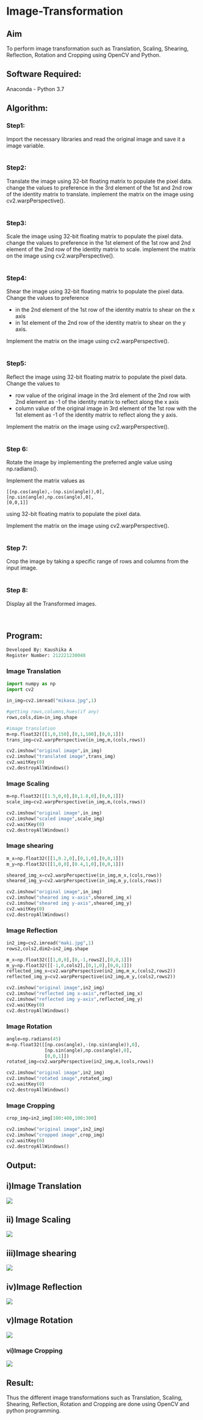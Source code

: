 # Image-Transformation
## Aim
To perform image transformation such as Translation, Scaling, Shearing, Reflection, Rotation and Cropping using OpenCV and Python.

## Software Required:
Anaconda - Python 3.7

## Algorithm:
### Step1:
Import the necessary libraries and read the original image and save it a image variable.
<br>
<br>

### Step2:
Translate the image using 32-bit floating matrix to populate the pixel data. change the values to preference in the 3rd element of the 1st and 2nd row of the identity matrix to translate. implement the matrix on the image using cv2.warpPerspective(). 
<br>
<br>

### Step3:
Scale the image using 32-bit floating matrix to populate the pixel data. change the values to preference in the 1st element of the 1st row and 2nd element of the 2nd row of the identity matrix to scale. implement the matrix on the image using cv2.warpPerspective().
<br>
<br>

### Step4:
Shear the image using 32-bit floating matrix to populate the pixel data. 
Change the values to preference 
- in the 2nd element of the 1st row of the identity matrix to shear on the x axis
- in 1st element of the 2nd row of the identity matrix to shear on the y axis. 

Implement the matrix on the image using cv2.warpPerspective().
<br>
<br>

### Step5:
Reflect the image using 32-bit floating matrix to populate the pixel data. 
Change the values to  
- row value of the original image in the 3rd element of the 2nd row with 2nd element as -1 of the identity matrix to reflect along the x axis
- column value of the original image in 3rd element of the 1st row with the 1st element as -1 of the identity matrix to reflect along the y axis. 

Implement the matrix on the image using cv2.warpPerspective().
<br>
<br>

### Step 6:
Rotate the image by implementing the preferred angle value using np.radians().

Implement the matrix values as
```
[[np.cos(angle),-(np.sin(angle)),0],
[np.sin(angle),np.cos(angle),0],
[0,0,1]]
```
using 32-bit floating matrix to populate the pixel data.

Implement the matrix on the image using cv2.warpPerspective().
<br>
<br>

### Step 7:
Crop the image by taking a specific range of rows and columns from the input image.
<br>
<br> 

### Step 8:
Display all the Transformed images.
<br>
<br>
<br>

## Program:
```python
Developed By: Kaushika A
Register Number: 212221230048
```
### Image Translation
```python
import numpy as np
import cv2

in_img=cv2.imread("mikasa.jpg",1)

#getting rows,columns,hues(if any)
rows,cols,dim=in_img.shape

#image translation
m=np.float32([[1,0,150],[0,1,100],[0,0,1]])
trans_img=cv2.warpPerspective(in_img,m,(cols,rows))

cv2.imshow("original image",in_img)
cv2.imshow("translated image",trans_img)
cv2.waitKey(0)
cv2.destroyAllWindows()
```

### Image Scaling
```python
m=np.float32([[1.5,0,0],[0,1.8,0],[0,0,1]])
scale_img=cv2.warpPerspective(in_img,m,(cols,rows))

cv2.imshow("original image",in_img)
cv2.imshow("scaled image",scale_img)
cv2.waitKey(0)
cv2.destroyAllWindows()
```

### Image shearing
```python
m_x=np.float32([[1,0.2,0],[0,1,0],[0,0,1]])
m_y=np.float32([[1,0,0],[0.4,1,0],[0,0,1]])

sheared_img_x=cv2.warpPerspective(in_img,m_x,(cols,rows))
sheared_img_y=cv2.warpPerspective(in_img,m_y,(cols,rows))

cv2.imshow("original image",in_img)
cv2.imshow("sheared img x-axis",sheared_img_x)
cv2.imshow("sheared img y-axis",sheared_img_y)
cv2.waitKey(0)
cv2.destroyAllWindows()
```

### Image Reflection
```python
in2_img=cv2.imread("maki.jpg",1)
rows2,cols2,dim2=in2_img.shape

m_x=np.float32([[1,0,0],[0,-1,rows2],[0,0,1]])
m_y=np.float32([[-1,0,cols2],[0,1,0],[0,0,1]])
reflected_img_x=cv2.warpPerspective(in2_img,m_x,(cols2,rows2))
reflected_img_y=cv2.warpPerspective(in2_img,m_y,(cols2,rows2))

cv2.imshow("original image",in2_img)
cv2.imshow("reflected img x-axis",reflected_img_x)
cv2.imshow("reflected img y-axis",reflected_img_y)
cv2.waitKey(0)
cv2.destroyAllWindows()
```

### Image Rotation
```python
angle=np.radians(45)
m=np.float32([[np.cos(angle),-(np.sin(angle)),0],
              [np.sin(angle),np.cos(angle),0],
              [0,0,1]])
rotated_img=cv2.warpPerspective(in2_img,m,(cols,rows))

cv2.imshow("original image",in2_img)
cv2.imshow("rotated image",rotated_img)
cv2.waitKey(0)
cv2.destroyAllWindows()
```

### Image Cropping
```python
crop_img=in2_img[100:400,100:300]

cv2.imshow("original image",in2_img)
cv2.imshow("cropped image",crop_img)
cv2.waitKey(0)
cv2.destroyAllWindows()
```
## Output:
## i)Image Translation
![](1.PNG)
<br>

## ii) Image Scaling
![](2.PNG)
<br>

## iii)Image shearing
![](3.PNG)
<br>

## iv)Image Reflection
![](4.PNG)
<br>

## v)Image Rotation
![](5.PNG)
<br>

### vi)Image Cropping
![](6.PNG)
<br>

## Result: 

Thus the different image transformations such as Translation, Scaling, Shearing, Reflection, Rotation and Cropping are done using OpenCV and python programming.
